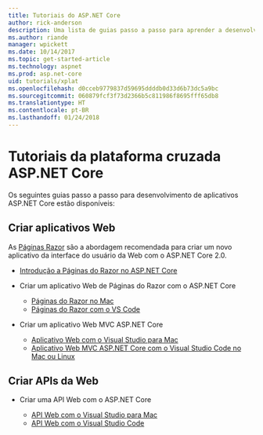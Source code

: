 ```yaml
---
title: Tutoriais do ASP.NET Core
author: rick-anderson
description: Uma lista de guias passo a passo para aprender a desenvolver aplicativos ASP.NET Core.
ms.author: riande
manager: wpickett
ms.date: 10/14/2017
ms.topic: get-started-article
ms.technology: aspnet
ms.prod: asp.net-core
uid: tutorials/xplat
ms.openlocfilehash: d0cceb9779837d59695ddddb0d33d6b73dc5a9bc
ms.sourcegitcommit: 060879fcf3f73d2366b5c811986f8695fff65db8
ms.translationtype: HT
ms.contentlocale: pt-BR
ms.lasthandoff: 01/24/2018
---
```

# <a name="aspnet-core-cross-platform-tutorials"></a>Tutoriais da plataforma cruzada ASP.NET Core

Os seguintes guias passo a passo para desenvolvimento de aplicativos ASP.NET Core estão disponíveis:

## <a name="build-web-apps"></a>Criar aplicativos Web

As [Páginas Razor](xref:mvc/razor-pages/index) são a abordagem recomendada para criar um novo aplicativo da interface do usuário da Web com o ASP.NET Core 2.0.

* [Introdução a Páginas do Razor no ASP.NET Core](xref:mvc/razor-pages/index)
* Criar um aplicativo Web de Páginas do Razor com o ASP.NET Core

   * [Páginas do Razor no Mac](xref:tutorials/razor-pages-mac/index)
   * [Páginas do Razor com o VS Code](xref:tutorials/razor-pages-vsc/index)  

* Criar um aplicativo Web MVC ASP.NET Core

   * [Aplicativo Web com o Visual Studio para Mac](first-mvc-app-mac/index.md)
   * [Aplicativo Web MVC ASP.NET Core com o Visual Studio Code no Mac ou Linux ](first-mvc-app-xplat/index.md)

## <a name="build-web-apis"></a>Criar APIs da Web
* Criar uma API Web com o ASP.NET Core

  * [API Web com o Visual Studio para Mac](xref:tutorials/first-web-api-mac)
  * [API Web com o Visual Studio Code](web-api-vsc.md)

